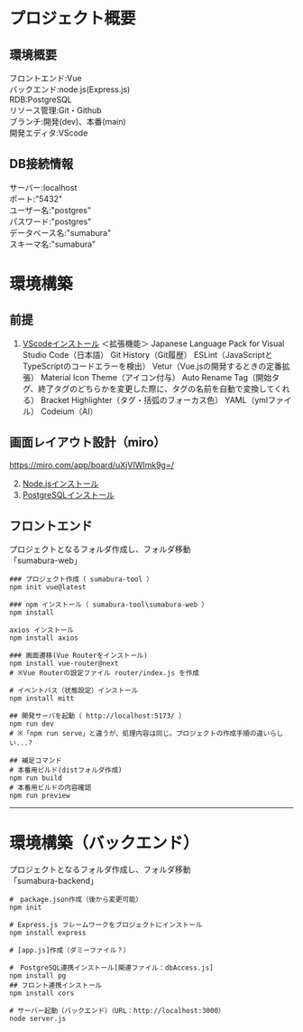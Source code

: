 # プロジェクト概要

## 環境概要
フロントエンド:Vue<br>
バックエンド:node.js(Express.js)<br>
RDB:PostgreSQL<br>
リソース管理:Git・Github<br>
ブランチ:開発(dev)、本番(main)<br>
開発エディタ:VScode<br>

## DB接続情報
サーバー:localhost<br>
ポート:"5432"<br>
ユーザー名:"postgres"<br>
パスワード:"postgres"<br>
データベース名:"sumabura"<br>
スキーマ名:"sumabura"<br>

# 環境構築

## 前提
1. [VScodeインストール](https://code.visualstudio.com/download)
＜拡張機能＞
Japanese Language Pack for Visual Studio Code（日本語）
Git History（Git履歴）
ESLint（JavaScriptとTypeScriptのコードエラーを検出）
Vetur（Vue.jsの開発するときの定番拡張）
Material Icon Theme（アイコン付与）
Auto Rename Tag（開始タグ、終了タグのどちらかを変更した際に、タグの名前を自動で変換してくれる）
Bracket Highlighter（タグ・括弧のフォーカス色）
YAML（ymlファイル）
Codeium（AI）

## 画面レイアウト設計（miro）
https://miro.com/app/board/uXjVIWImk9g=/


2. [Node.jsインストール](https://nodejs.org/ja)
3. [PostgreSQLインストール](https://www.postgresql.jp/download)

## フロントエンド
プロジェクトとなるフォルダ作成し、フォルダ移動<br>
「sumabura-web」

```shell
### プロジェクト作成（ sumabura-tool ）
npm init vue@latest

### npm インストール（ sumabura-tool\sumabura-web ）
npm install

axios インストール
npm install axios

### 画面遷移(Vue Routerをインストール) 
npm install vue-router@next
# ※Vue Routerの設定ファイル router/index.js を作成

# イベントバス（状態設定）インストール
npm install mitt

## 開発サーバを起動（ http://localhost:5173/ ）
npm run dev
# ※「npm run serve」と違うが、処理内容は同じ。プロジェクトの作成手順の違いらしい...?

## 補足コマンド
# 本番用ビルド(distフォルダ作成)
npm run build
# 本番用ビルドの内容確認
npm run preview
```

----------------------------------------------------------
# 環境構築（バックエンド）
プロジェクトとなるフォルダ作成し、フォルダ移動<br>
「sumabura-backend」

```shell
#　package.json作成（後から変更可能）
npm init

# Express.js フレームワークをプロジェクトにインストール
npm install express

# [app.js]作成（ダミーファイル？）

#　PostgreSQL連携インストール[関連ファイル：dbAccess.js]
npm install pg
## フロント連携インストール
npm install cors

# サーバー起動（バックエンド）（URL：http://localhost:3000）
node server.js
```


